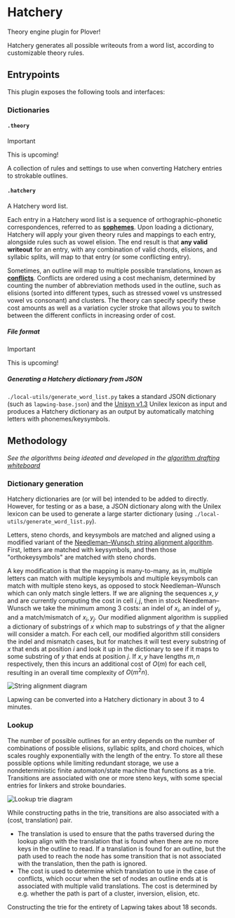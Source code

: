 # Hatchery
Theory engine plugin for Plover!

Hatchery generates all possible writeouts from a word list, according to customizable theory rules.

## Entrypoints
This plugin exposes the following tools and interfaces:

### Dictionaries

#### `.theory`
> [!IMPORTANT]
> This is upcoming!

A collection of rules and settings to use when converting Hatchery entries to strokable outlines.

#### `.hatchery`
A Hatchery word list.

Each entry in a Hatchery word list is a sequence of orthographic–phonetic correspondences, referred to as **<ins>sophemes</ins>**. Upon loading a dictionary, Hatchery will apply your given theory rules and mappings to each entry, alongside rules such as vowel elision. The end result is that **any valid writeout** for an entry, with any combination of valid chords, elisions, and syllabic splits, will map to that entry (or some conflicting entry).

Sometimes, an outline will map to multiple possible translations, known as **<ins>conflicts</ins>**. Conflicts are ordered using a cost mechanism, determined by counting the number of abbreviation methods used in the outline, such as elisions (sorted into different types, such as stressed vowel vs unstressed vowel vs consonant) and clusters. The theory can specify specify these cost amounts as well as a variation cycler stroke that allows you to switch between the different conflicts in increasing order of cost.

##### File format
> [!IMPORTANT]
> This is upcoming!



##### Generating a Hatchery dictionary from JSON
`./local-utils/generate_word_list.py` takes a standard JSON dictionary (such as `lapwing-base.json`) and the [Unisyn v1.3](https://www.cstr.ed.ac.uk/projects/unisyn/) Unilex lexicon as input and produces a Hatchery dictionary as an output by automatically matching letters with phonemes/keysymbols.

## Methodology
*See the algorithms being ideated and developed in the [algorithm drafting whiteboard](https://www.figma.com/board/22f2V9ufYxLdvBtGWj6nXv/Hatchery?node-id=0-1&t=rvw11Srj6YIEvjmo-1)*

### Dictionary generation
Hatchery dictionaries are (or will be) intended to be added to directly. However, for testing or as a base, a JSON dictionary along with the Unilex lexicon can be used to generate a large starter dictionary (using `./local-utils/generate_word_list.py`).

Letters, steno chords, and keysymbols are matched and aligned using a modified variant of the [Needleman–Wunsch string alignment algorithm](https://en.wikipedia.org/wiki/Needleman–Wunsch_algorithm). First, letters are matched with keysymbols, and then those "orthokeysymbols" are matched with steno chords.

A key modification is that the mapping is many-to-many, as in, multiple letters can match with multiple keysymbols and multiple keysymbols can match with multiple steno keys, as opposed to stock Needleman–Wunsch which can only match single letters. If we are aligning the sequences $x, y$ and are currently computing the cost in cell $i, j$, then in stock Needleman–Wunsch we take the minimum among 3 costs: an indel of $x_i$, an indel of $y_j$, and a match/mismatch of $x_i, y_j$. Our modified alignment algorithm is supplied a dictionary of substrings of $x$ which map to substrings of $y$ that the aligner will consider a match. For each cell, our modified algorithm still considers the indel and mismatch cases, but for matches it will test every substring of $x$ that ends at position $i$ and look it up in the dictionary to see if it maps to some substring of $y$ that ends at position $j$. If $x, y$ have lengths $m, n$ respectively, then this incurs an additional cost of $O(m)$ for each cell, resulting in an overall time complexity of $O(m^2 n)$.

![String alignment diagram](https://github.com/user-attachments/assets/25295963-cd4f-431c-bbea-439c7e435d26)

Lapwing can be converted into a Hatchery dictionary in about 3 to 4 minutes.

### Lookup
The number of possible outlines for an entry depends on the number of combinations of possible elisions, syllabic splits, and chord choices, which scales roughly exponentially with the length of the entry. To store all these possible options while limiting redundant storage, we use a nondeterministic finite automaton/state machine that functions as a trie. Transitions are associated with one or more steno keys, with some special entries for linkers and stroke boundaries.

![Lookup trie diagram](https://github.com/user-attachments/assets/16bedccd-0ea7-4c10-b514-54b604c968d8)

While constructing paths in the trie, transitions are also associated with a (cost, translation) pair.
* The translation is used to ensure that the paths traversed during the lookup align with the translation that is found when there are no more keys in the outline to read. If a translation is found for an outline, but the path used to reach the node has some transition that is not associated with the translation, then the path is ignored.
* The cost is used to determine which translation to use in the case of conflicts, which occur when the set of nodes an outline ends at is associated with multiple valid translations. The cost is determined by e.g. whether the path is part of a cluster, inversion, elision, etc.

Constructing the trie for the entirety of Lapwing takes about 18 seconds.
